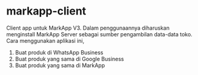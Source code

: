 # markapp-client
Client app untuk MarkApp V3. Dalam penggunaannya diharuskan menginstall MarkApp Server sebagai sumber pengambilan data-data toko.
Cara menggunakan aplikasi ini,
1. Buat produk di WhatsApp Business
2. Buat produk yang sama di Google Business
3. Buat produk yang sama di MarkApp
